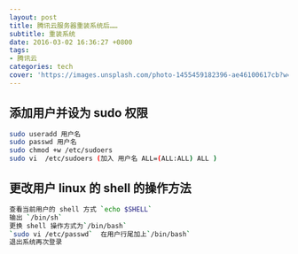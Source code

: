 ```yaml
---
layout: post
title: 腾讯云服务器重装系统后……
subtitle: 重装系统
date: 2016-03-02 16:36:27 +0800
tags:
- 腾讯云
categories: tech
cover: 'https://images.unsplash.com/photo-1455459182396-ae46100617cb?w=1600&h=900'
---
```

## 添加用户并设为 sudo 权限

```bash
sudo useradd 用户名
sudo passwd 用户名
sudo chmod +w /etc/sudoers
sudo vi  /etc/sudoers (加入 用户名 ALL=(ALL:ALL) ALL )
```

## 更改用户 linux 的 shell 的操作方法

```bash
查看当前用户的 shell 方式 `echo $SHELL`    
输出 `/bin/sh`
更换 shell 操作方式为`/bin/bash`   
`sudo vi /etc/passwd`  在用户行尾加上`/bin/bash`
退出系统再次登录
```